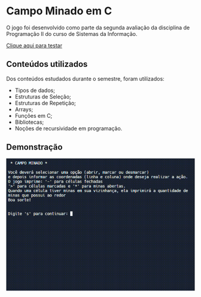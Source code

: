 
# Campo Minado em C

O jogo foi desenvolvido como parte da segunda avaliação da disciplina de Programação II do curso de Sistemas da Informação.

[Clique aqui para testar](https://replit.com/@IsadoraSB/campo-minado-versao-final)
## Conteúdos utilizados

Dos conteúdos estudados durante o semestre, foram utilizados:

- Tipos de dados;
- Estruturas de Seleção;
- Estruturas de Repetição;
- Arrays;
- Funções em C;
- Bibliotecas;
- Noções de recursividade em programação.
## Demonstração

<img src="/gif/campo-minado.gif">
